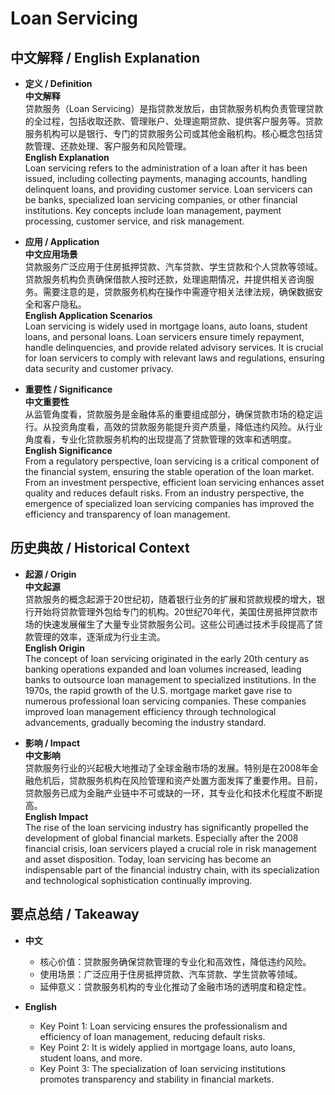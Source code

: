 # Loan Servicing

## 中文解释 / English Explanation

* **定义 / Definition**  
  **中文解释**  
  贷款服务（Loan Servicing）是指贷款发放后，由贷款服务机构负责管理贷款的全过程，包括收取还款、管理账户、处理逾期贷款、提供客户服务等。贷款服务机构可以是银行、专门的贷款服务公司或其他金融机构。核心概念包括贷款管理、还款处理、客户服务和风险管理。  
  **English Explanation**  
  Loan servicing refers to the administration of a loan after it has been issued, including collecting payments, managing accounts, handling delinquent loans, and providing customer service. Loan servicers can be banks, specialized loan servicing companies, or other financial institutions. Key concepts include loan management, payment processing, customer service, and risk management.

* **应用 / Application**  
  **中文应用场景**  
  贷款服务广泛应用于住房抵押贷款、汽车贷款、学生贷款和个人贷款等领域。贷款服务机构负责确保借款人按时还款，处理逾期情况，并提供相关咨询服务。需要注意的是，贷款服务机构在操作中需遵守相关法律法规，确保数据安全和客户隐私。  
  **English Application Scenarios**  
  Loan servicing is widely used in mortgage loans, auto loans, student loans, and personal loans. Loan servicers ensure timely repayment, handle delinquencies, and provide related advisory services. It is crucial for loan servicers to comply with relevant laws and regulations, ensuring data security and customer privacy.

* **重要性 / Significance**  
  **中文重要性**  
  从监管角度看，贷款服务是金融体系的重要组成部分，确保贷款市场的稳定运行。从投资角度看，高效的贷款服务能提升资产质量，降低违约风险。从行业角度看，专业化贷款服务机构的出现提高了贷款管理的效率和透明度。  
  **English Significance**  
  From a regulatory perspective, loan servicing is a critical component of the financial system, ensuring the stable operation of the loan market. From an investment perspective, efficient loan servicing enhances asset quality and reduces default risks. From an industry perspective, the emergence of specialized loan servicing companies has improved the efficiency and transparency of loan management.

## 历史典故 / Historical Context

* **起源 / Origin**  
  **中文起源**  
  贷款服务的概念起源于20世纪初，随着银行业务的扩展和贷款规模的增大，银行开始将贷款管理外包给专门的机构。20世纪70年代，美国住房抵押贷款市场的快速发展催生了大量专业贷款服务公司。这些公司通过技术手段提高了贷款管理的效率，逐渐成为行业主流。  
  **English Origin**  
  The concept of loan servicing originated in the early 20th century as banking operations expanded and loan volumes increased, leading banks to outsource loan management to specialized institutions. In the 1970s, the rapid growth of the U.S. mortgage market gave rise to numerous professional loan servicing companies. These companies improved loan management efficiency through technological advancements, gradually becoming the industry standard.

* **影响 / Impact**  
  **中文影响**  
  贷款服务行业的兴起极大地推动了全球金融市场的发展。特别是在2008年金融危机后，贷款服务机构在风险管理和资产处置方面发挥了重要作用。目前，贷款服务已成为金融产业链中不可或缺的一环，其专业化和技术化程度不断提高。  
  **English Impact**  
  The rise of the loan servicing industry has significantly propelled the development of global financial markets. Especially after the 2008 financial crisis, loan servicers played a crucial role in risk management and asset disposition. Today, loan servicing has become an indispensable part of the financial industry chain, with its specialization and technological sophistication continually improving.

## 要点总结 / Takeaway

* **中文**  
  - 核心价值：贷款服务确保贷款管理的专业化和高效性，降低违约风险。  
  - 使用场景：广泛应用于住房抵押贷款、汽车贷款、学生贷款等领域。  
  - 延伸意义：贷款服务机构的专业化推动了金融市场的透明度和稳定性。

* **English**  
  - Key Point 1: Loan servicing ensures the professionalism and efficiency of loan management, reducing default risks.  
  - Key Point 2: It is widely applied in mortgage loans, auto loans, student loans, and more.  
  - Key Point 3: The specialization of loan servicing institutions promotes transparency and stability in financial markets.